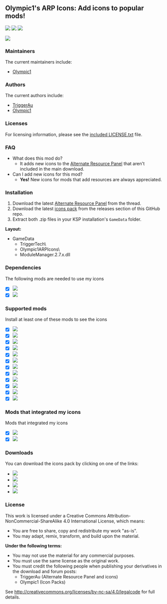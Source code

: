 ## Olympic1's ARP Icons: Add icons to popular mods!
[![][shield:support-ksp]][KSP:website]
[![][shield:support-ckan]][thread:ckan]
[![][shield:license-cc]][ICONS:license]

[![][ICONS:logo]][ICONS:thread]

### Maintainers
The current maintainers include:
  * [Olympic1](http://forum.kerbalspaceprogram.com/index.php?/profile/79730-olympic1/)

### Authors
The current authors include:
  * [TriggerAu](http://forum.kerbalspaceprogram.com/index.php?/profile/57838-triggerau/)
  * [Olympic1](http://forum.kerbalspaceprogram.com/index.php?/profile/79730-olympic1/)

### Licenses
For licensing information, please see the [included LICENSE.txt][ICONS:license] file.

### FAQ
  * What does this mod do?
    * It adds new icons to the [Alternate Resource Panel][thread:arp] that aren't included in the main download.
  * Can I add new icons for this mod?
    * **Yes!** New icons for mods that add resources are always appreciated.

### Installation
  1. Download the latest [Alternate Resource Panel][thread:arp] from the thread.
  2. Download the latest [icons pack][ICONS:rel-github] from the releases section of this GitHub repo.
  3. Extract both .zip files in your KSP installation's `GameData` folder.

**Layout:**
  * GameData
    * TriggerTech\
    * Olympic1ARPIcons\
    * ModuleManager.2.7.x.dll

### Dependencies
The following mods are needed to use my icons
  * [x] [![][shield:support-arp]][thread:arp]
  * [x] [![][shield:support-mm]][thread:mm]

### Supported mods
Install at least one of these mods to see the icons
  * [x] [![][shield:support-warp]][thread:warp]
  * [x] [![][shield:support-crp]][thread:crp]
  * [x] [![][shield:support-di]][thread:di]
  * [x] [![][shield:support-dr]][thread:dr]
  * [x] [![][shield:support-epl]][thread:epl]
  * [x] [![][shield:support-fs]][thread:fs]
  * [x] [![][shield:support-ics]][thread:ics]
  * [x] [![][shield:support-kspi]][thread:kspi]
  * [x] [![][shield:support-mc]][thread:mc]
  * [x] [![][shield:support-nr]][thread:nr]
  * [x] [![][shield:support-snacks]][thread:snacks]
  * [x] [![][shield:support-ls]][thread:ls]

### Mods that integrated my icons
Mods that integrated my icons
  * [x] [![][shield:support-bm]][thread:bm]
  * [x] [![][shield:support-df]][thread:df]

### Downloads
You can download the icons pack by clicking on one of the links:
  * [![][image:rel-dropbox]][ICONS:rel-dropbox]
  * [![][image:rel-github]][ICONS:rel-github]
  * [![][image:rel-spacedock]][ICONS:rel-spacedock]
  * [![][image:rel-ckan]][ICONS:rel-ckan]

### License
This work is licensed under a Creative Commons Attribution-NonCommercial-ShareAlike 4.0 International License, which means:
  * You are free to share, copy and redistribute my work "as-is".
  * You may adapt, remix, transform, and build upon the material.

**Under the following terms:**
  * You may not use the material for any commercial purposes.
  * You must use the same license as the original work.
  * You must credit the following people when publishing your derivatives in the download and forum posts:
    * TriggerAu (Alternate Resource Panel and icons)
    * Olympic1 (Icon Packs)

See http://creativecommons.org/licenses/by-nc-sa/4.0/legalcode for full details.



[KSP:website]: http://kerbalspaceprogram.com/
[thread:ckan]: http://forum.kerbalspaceprogram.com/index.php?/topic/143140-ckan/
[ICONS:license]: http://github.com/Olympic1/Icon_Packs_KSP/blob/master/LICENSE_Olympic1ARPIcons.txt

[shield:support-ksp]: http://img.shields.io/badge/KSP-v1.x-green.svg
[shield:support-ckan]: http://img.shields.io/badge/CKAN-Indexed-brightgreen.svg
[shield:license-cc]: http://img.shields.io/badge/License-CC%20BY--NC--SA%204.0-blue.svg

[ICONS:logo]: http://i62.tinypic.com/2qltqad.png
[ICONS:thread]: http://forum.kerbalspaceprogram.com/index.php?/topic/92866-icons/

[thread:arp]: http://forum.kerbalspaceprogram.com/index.php?/topic/54876-arp/
[thread:mm]: http://forum.kerbalspaceprogram.com/index.php?/topic/50533-mm/
[thread:warp]: http://forum.kerbalspaceprogram.com/index.php?/topic/90899-warp/
[thread:crp]: http://forum.kerbalspaceprogram.com/index.php?/topic/83007-crp/
[thread:di]: http://forum.kerbalspaceprogram.com/index.php?/topic/73920-di/
[thread:dr]: http://forum.kerbalspaceprogram.com/index.php?/topic/50296-dr/
[thread:epl]: http://forum.kerbalspaceprogram.com/index.php?/topic/54284-epl/
[thread:fs]: http://forum.kerbalspaceprogram.com/index.php?/topic/22583-fs/
[thread:ics]: http://forum.kerbalspaceprogram.com/index.php?/topic/74182-ics/
[thread:kspi]: http://forum.kerbalspaceprogram.com/index.php?/topic/100190-kspi/
[thread:mc]: http://forum.kerbalspaceprogram.com/index.php?/topic/40183-mc/
[thread:nr]: http://forum.kerbalspaceprogram.com/index.php?/topic/121597-nr/
[thread:snacks]: https://github.com/Angel-125/Snacks
[thread:ls]: http://forum.kerbalspaceprogram.com/index.php?/topic/105202-ls/
[thread:bm]: http://forum.kerbalspaceprogram.com/index.php?/topic/48629-bm/
[thread:df]: http://forum.kerbalspaceprogram.com/index.php?/topic/112328-df/

[shield:support-arp]: http://img.shields.io/badge/KSP%20Alternate%20Resource%20Panel-v2.8.1.0-299bc7.svg
[shield:support-mm]: http://img.shields.io/badge/ModuleManager-v2.7.x-40b7c0.svg
[shield:support-warp]: http://img.shields.io/badge/Alcubierre%20Warp%20Drive-v0.5.0.0-7d617d.svg
[shield:support-crp]: http://img.shields.io/badge/Community%20Resource%20Pack-v0.6.0.0-c5c09f.svg
[shield:support-di]: http://img.shields.io/badge/Dang%20It-v0.6.2-blue.svg
[shield:support-dr]: http://img.shields.io/badge/Deadly%20Reentry-v7.4.7.1-red.svg
[shield:support-epl]: http://img.shields.io/badge/Extraplanetary%20Launchpads-v5.4.0-orange.svg
[shield:support-fs]: http://img.shields.io/badge/Firespitter-v7.4.1-red.svg
[shield:support-ics]: http://img.shields.io/badge/Ioncross%20Crew%20Support-v1.25.0-34c566.svg
[shield:support-kspi]: http://img.shields.io/badge/KSP%20Interstellar%20Expanded-v1.10.7-c5a79f.svg
[shield:support-mc]: http://img.shields.io/badge/Mission%20Controller%202-v1.4.3-50b2bc.svg
[shield:support-nr]: http://img.shields.io/badge/'Project%20Orion'%20Nuclear%20Pulse%20Engine-v0.3.0.0-3cdc28.svg
[shield:support-snacks]: http://img.shields.io/badge/Snacks-v1.4.0-a99b13.svg
[shield:support-ls]: http://img.shields.io/badge/USI%20Life%20Support-v0.5.0.0-green.svg
[shield:support-bm]: http://img.shields.io/badge/BioMass-v0.9.2.1-green.svg
[shield:support-df]: http://img.shields.io/badge/DeepFreeze%20Continued-v0.23.0.0-acdadf.svg

[ICONS:rel-dropbox]: http://www.dropbox.com/s/hnfuhmb6gztp56l/Olympic1ARPIcons-v0.10.1.zip
[ICONS:rel-github]: http://github.com/Olympic1/Icon_Packs_KSP/releases/latest
[ICONS:rel-spacedock]: http://spacedock.info/mod/15
[ICONS:rel-ckan]: http://forum.kerbalspaceprogram.com/index.php?/topic/90246-ckan/

[image:rel-dropbox]: http://i60.tinypic.com/70jj43.jpg
[image:rel-github]: http://i59.tinypic.com/2i11u2d.jpg
[image:rel-spacedock]: http://i65.tinypic.com/ot0ks9.jpg
[image:rel-ckan]: http://i59.tinypic.com/jidcvk.jpg

